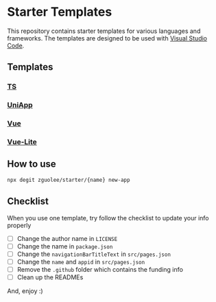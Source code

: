 # Starter Templates

This repository contains starter templates for various languages and frameworks. The templates are designed to be used with [Visual Studio Code](https://code.visualstudio.com/).

## Templates

### [TS](ts)

### [UniApp](uniapp)

### [Vue](vue)

### [Vue-Lite](vue-lite)

## How to use

```bash
npx degit zguolee/starter/{name} new-app
```

## Checklist

When you use one template, try follow the checklist to update your info properly

- [ ] Change the author name in `LICENSE`
- [ ] Change the name in `package.json`
- [ ] Change the `navigationBarTitleText` in `src/pages.json`
- [ ] Change the `name` and `appid` in `src/pages.json`
- [ ] Remove the `.github` folder which contains the funding info
- [ ] Clean up the READMEs

And, enjoy :)
